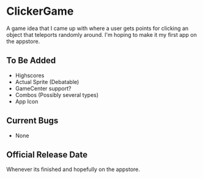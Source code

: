 # ClickerGame
A game idea that I came up with where a user gets points for clicking an object that teleports randomly around. I'm hoping to make it my first app on the appstore.
## To Be Added
- Highscores
- Actual Sprite (Debatable)
- GameCenter support?
- Combos (Possibly several types)
- App Icon
## Current Bugs
- None
## Official Release Date
Whenever its finished and hopefully on the appstore.
